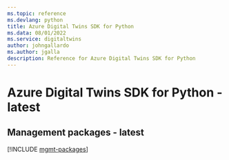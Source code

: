 ```yaml
---
ms.topic: reference
ms.devlang: python
title: Azure Digital Twins SDK for Python
ms.data: 08/01/2022
ms.service: digitaltwins
author: johngallardo
ms.author: jgalla
description: Reference for Azure Digital Twins SDK for Python
---
```

# Azure Digital Twins SDK for Python - latest

## Management packages - latest
[!INCLUDE [mgmt-packages](digital-twins-mgmt-index.md)]